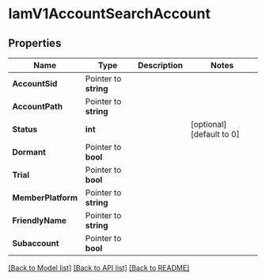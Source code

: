 # IamV1AccountSearchAccount

## Properties

Name | Type | Description | Notes
------------ | ------------- | ------------- | -------------
**AccountSid** | Pointer to **string** |  |
**AccountPath** | Pointer to **string** |  |
**Status** | **int** |  |[optional] [default to 0]
**Dormant** | Pointer to **bool** |  |
**Trial** | Pointer to **bool** |  |
**MemberPlatform** | Pointer to **string** |  |
**FriendlyName** | Pointer to **string** |  |
**Subaccount** | Pointer to **bool** |  |

[[Back to Model list]](../README.md#documentation-for-models) [[Back to API list]](../README.md#documentation-for-api-endpoints) [[Back to README]](../README.md)


